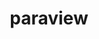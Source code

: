 ---
title: "paraview"
layout: cache
categories: [package, develop-2023-11-05]
meta: {"versions": ["5.11.2"], "compilers": ["gcc@=11.1.0", "gcc@=11.4.0", "gcc@=7.3.1", "gcc@=9.4.0"], "oss": ["amzn2", "ubuntu20.04"], "platforms": ["linux"], "targets": ["aarch64", "neoverse_n1", "neoverse_v1", "ppc64le", "x86_64_v3"], "stacks": ["aws-isc", "aws-isc-aarch64", "data-vis-sdk", "e4s", "e4s-neoverse_v1", "e4s-power", "e4s-rocm-external", "root"], "num_specs": 23, "num_specs_by_stack": {"aws-isc-aarch64": 2, "root": 23, "aws-isc": 1, "e4s-neoverse_v1": 4, "e4s-power": 2, "data-vis-sdk": 3, "e4s": 7, "e4s-rocm-external": 4}}
spec_details: [{"hash": "hwqqt62wxj4dmwon7x7fvfavenveyr35", "compiler": "gcc@=7.3.1", "versions": ["5.11.2"], "os": "amzn2", "platform": "linux", "target": "aarch64", "variants": ["~adios2", "~advanced_debug", "build_edition=canonical", "build_system=cmake", "build_type=Release", "~catalyst", "~cuda", "+development_files", "~examples", "~eyedomelighting", "~fortran", "generator=ninja", "~hdf5", "~ipo", "+kits", "~libcatalyst", "+mpi", "~nvindex", "+opengl2", "~osmesa", "~pagosa", "patches=02253c7,acb3805", "~python", "~qt", "~raytracing", "~rocm", "+shared", "~tbb", "use_vtkm=default", "~visitbridge"], "stacks": ["aws-isc-aarch64", "root"], "size": "-", "tarball": "https://binaries.spack.io/develop-2023-11-05/build_cache/linux-amzn2-aarch64/gcc-7.3.1/paraview-5.11.2/linux-amzn2-aarch64-gcc-7.3.1-paraview-5.11.2-hwqqt62wxj4dmwon7x7fvfavenveyr35.spack"}, {"hash": "a4yhmqaqilhdgngfipojmotl4qmjqkfj", "compiler": "gcc@=7.3.1", "versions": ["5.11.2"], "os": "amzn2", "platform": "linux", "target": "neoverse_n1", "variants": ["~adios2", "~advanced_debug", "build_edition=canonical", "build_system=cmake", "build_type=Release", "~catalyst", "~cuda", "+development_files", "~examples", "~eyedomelighting", "~fortran", "generator=ninja", "~hdf5", "~ipo", "+kits", "~libcatalyst", "+mpi", "~nvindex", "+opengl2", "~osmesa", "~pagosa", "patches=02253c7,acb3805", "~python", "~qt", "~raytracing", "~rocm", "+shared", "~tbb", "use_vtkm=default", "~visitbridge"], "stacks": ["aws-isc-aarch64", "root"], "size": "-", "tarball": "https://binaries.spack.io/develop-2023-11-05/build_cache/linux-amzn2-neoverse_n1/gcc-7.3.1/paraview-5.11.2/linux-amzn2-neoverse_n1-gcc-7.3.1-paraview-5.11.2-a4yhmqaqilhdgngfipojmotl4qmjqkfj.spack"}, {"hash": "ciaoey4kttjcs32t556ai4aym57h3lmk", "compiler": "gcc@=7.3.1", "versions": ["5.11.2"], "os": "amzn2", "platform": "linux", "target": "x86_64_v3", "variants": ["~adios2", "~advanced_debug", "build_edition=canonical", "build_system=cmake", "build_type=Release", "~catalyst", "~cuda", "+development_files", "~examples", "~eyedomelighting", "~fortran", "generator=ninja", "~hdf5", "~ipo", "+kits", "~libcatalyst", "+mpi", "~nvindex", "+opengl2", "~osmesa", "~pagosa", "patches=02253c7,acb3805", "~python", "~qt", "~raytracing", "~rocm", "+shared", "~tbb", "use_vtkm=default", "~visitbridge"], "stacks": ["aws-isc", "root"], "size": "-", "tarball": "https://binaries.spack.io/develop-2023-11-05/build_cache/linux-amzn2-x86_64_v3/gcc-7.3.1/paraview-5.11.2/linux-amzn2-x86_64_v3-gcc-7.3.1-paraview-5.11.2-ciaoey4kttjcs32t556ai4aym57h3lmk.spack"}, {"hash": "k6mggpke4bquhk6vp6fi35q2kzbj55fn", "compiler": "gcc@=11.4.0", "versions": ["5.11.2"], "os": "ubuntu20.04", "platform": "linux", "target": "neoverse_v1", "variants": ["+adios2", "~advanced_debug", "build_edition=canonical", "build_system=cmake", "build_type=Release", "+catalyst", "~cuda", "+development_files", "~examples", "~eyedomelighting", "~fortran", "generator=ninja", "+hdf5", "~ipo", "+kits", "+libcatalyst", "+mpi", "~nvindex", "+opengl2", "+openpmd", "~osmesa", "~pagosa", "patches=02253c7,acb3805,b724e6a", "+python", "~qt", "~raytracing", "~rocm", "+shared", "~tbb", "use_vtkm=on", "~visitbridge"], "stacks": ["e4s-neoverse_v1", "root"], "size": "-", "tarball": "https://binaries.spack.io/develop-2023-11-05/build_cache/linux-ubuntu20.04-neoverse_v1/gcc-11.4.0/paraview-5.11.2/linux-ubuntu20.04-neoverse_v1-gcc-11.4.0-paraview-5.11.2-k6mggpke4bquhk6vp6fi35q2kzbj55fn.spack"}, {"hash": "funvgzmxdn5y4udax3eimb37ftujmfio", "compiler": "gcc@=11.4.0", "versions": ["5.11.2"], "os": "ubuntu20.04", "platform": "linux", "target": "neoverse_v1", "variants": ["~adios2", "~advanced_debug", "build_edition=canonical", "build_system=cmake", "build_type=Release", "~catalyst", "+cuda", "cuda_arch=80", "+development_files", "~examples", "~eyedomelighting", "~fortran", "generator=ninja", "~hdf5", "~ipo", "+kits", "~libcatalyst", "+mpi", "~nvindex", "+opengl2", "~osmesa", "~pagosa", "patches=02253c7,acb3805", "~python", "~qt", "~raytracing", "~rocm", "+shared", "~tbb", "use_vtkm=default", "~visitbridge"], "stacks": ["e4s-neoverse_v1", "root"], "size": "-", "tarball": "https://binaries.spack.io/develop-2023-11-05/build_cache/linux-ubuntu20.04-neoverse_v1/gcc-11.4.0/paraview-5.11.2/linux-ubuntu20.04-neoverse_v1-gcc-11.4.0-paraview-5.11.2-funvgzmxdn5y4udax3eimb37ftujmfio.spack"}, {"hash": "ugd7vbjhalpt4qo2pnfiscsvra4wlk7l", "compiler": "gcc@=11.4.0", "versions": ["5.11.2"], "os": "ubuntu20.04", "platform": "linux", "target": "neoverse_v1", "variants": ["~adios2", "~advanced_debug", "build_edition=canonical", "build_system=cmake", "build_type=Release", "~catalyst", "+cuda", "cuda_arch=75", "+development_files", "~examples", "~eyedomelighting", "~fortran", "generator=ninja", "~hdf5", "~ipo", "+kits", "~libcatalyst", "+mpi", "~nvindex", "+opengl2", "~osmesa", "~pagosa", "patches=02253c7,acb3805", "~python", "~qt", "~raytracing", "~rocm", "+shared", "~tbb", "use_vtkm=default", "~visitbridge"], "stacks": ["e4s-neoverse_v1", "root"], "size": "-", "tarball": "https://binaries.spack.io/develop-2023-11-05/build_cache/linux-ubuntu20.04-neoverse_v1/gcc-11.4.0/paraview-5.11.2/linux-ubuntu20.04-neoverse_v1-gcc-11.4.0-paraview-5.11.2-ugd7vbjhalpt4qo2pnfiscsvra4wlk7l.spack"}, {"hash": "yp2lubkoljxacdmpthico6efnf5vcvd3", "compiler": "gcc@=11.4.0", "versions": ["5.11.2"], "os": "ubuntu20.04", "platform": "linux", "target": "neoverse_v1", "variants": ["~adios2", "~advanced_debug", "build_edition=canonical", "build_system=cmake", "build_type=Release", "~catalyst", "~cuda", "+development_files", "~examples", "~eyedomelighting", "~fortran", "generator=ninja", "~hdf5", "~ipo", "+kits", "~libcatalyst", "+mpi", "~nvindex", "+opengl2", "~osmesa", "~pagosa", "patches=02253c7,acb3805", "~python", "~qt", "~raytracing", "~rocm", "+shared", "~tbb", "use_vtkm=default", "~visitbridge"], "stacks": ["e4s-neoverse_v1", "root"], "size": "-", "tarball": "https://binaries.spack.io/develop-2023-11-05/build_cache/linux-ubuntu20.04-neoverse_v1/gcc-11.4.0/paraview-5.11.2/linux-ubuntu20.04-neoverse_v1-gcc-11.4.0-paraview-5.11.2-yp2lubkoljxacdmpthico6efnf5vcvd3.spack"}, {"hash": "4fbapveaote6vyzcmktizgrgiau7g5rg", "compiler": "gcc@=9.4.0", "versions": ["5.11.2"], "os": "ubuntu20.04", "platform": "linux", "target": "ppc64le", "variants": ["~adios2", "~advanced_debug", "build_edition=canonical", "build_system=cmake", "build_type=Release", "~catalyst", "~cuda", "+development_files", "~examples", "~eyedomelighting", "~fortran", "generator=ninja", "~hdf5", "~ipo", "+kits", "~libcatalyst", "+mpi", "~nvindex", "+opengl2", "~osmesa", "~pagosa", "patches=02253c7,acb3805", "~python", "~qt", "~raytracing", "~rocm", "+shared", "~tbb", "use_vtkm=default", "~visitbridge"], "stacks": ["e4s-power", "root"], "size": "-", "tarball": "https://binaries.spack.io/develop-2023-11-05/build_cache/linux-ubuntu20.04-ppc64le/gcc-9.4.0/paraview-5.11.2/linux-ubuntu20.04-ppc64le-gcc-9.4.0-paraview-5.11.2-4fbapveaote6vyzcmktizgrgiau7g5rg.spack"}, {"hash": "5tfkyijl4vn5k5grnneuustf6ukavhwh", "compiler": "gcc@=9.4.0", "versions": ["5.11.2"], "os": "ubuntu20.04", "platform": "linux", "target": "ppc64le", "variants": ["~adios2", "~advanced_debug", "build_edition=canonical", "build_system=cmake", "build_type=Release", "~catalyst", "+cuda", "cuda_arch=70", "+development_files", "~examples", "~eyedomelighting", "~fortran", "generator=ninja", "~hdf5", "~ipo", "+kits", "~libcatalyst", "+mpi", "~nvindex", "+opengl2", "~osmesa", "~pagosa", "patches=02253c7,acb3805", "~python", "~qt", "~raytracing", "~rocm", "+shared", "~tbb", "use_vtkm=default", "~visitbridge"], "stacks": ["e4s-power", "root"], "size": "-", "tarball": "https://binaries.spack.io/develop-2023-11-05/build_cache/linux-ubuntu20.04-ppc64le/gcc-9.4.0/paraview-5.11.2/linux-ubuntu20.04-ppc64le-gcc-9.4.0-paraview-5.11.2-5tfkyijl4vn5k5grnneuustf6ukavhwh.spack"}, {"hash": "6yngwigjvpxjesoewcvssimdpipr5rqz", "compiler": "gcc@=11.1.0", "versions": ["5.11.2"], "os": "ubuntu20.04", "platform": "linux", "target": "x86_64_v3", "variants": ["+adios2", "~advanced_debug", "build_edition=canonical", "build_system=cmake", "build_type=Release", "+catalyst", "~cuda", "+development_files", "~examples", "~eyedomelighting", "~fortran", "generator=ninja", "+hdf5", "~ipo", "+kits", "+libcatalyst", "+mpi", "~nvindex", "+opengl2", "+openpmd", "+osmesa", "~pagosa", "patches=02253c7,acb3805,b724e6a", "+python", "~qt", "+raytracing", "~rocm", "+shared", "~tbb", "use_vtkm=on", "~visitbridge"], "stacks": ["data-vis-sdk", "root"], "size": "-", "tarball": "https://binaries.spack.io/develop-2023-11-05/build_cache/linux-ubuntu20.04-x86_64_v3/gcc-11.1.0/paraview-5.11.2/linux-ubuntu20.04-x86_64_v3-gcc-11.1.0-paraview-5.11.2-6yngwigjvpxjesoewcvssimdpipr5rqz.spack"}, {"hash": "ep5msigw44z237vyi3ym6c5wrisvh3pv", "compiler": "gcc@=11.1.0", "versions": ["5.11.2"], "os": "ubuntu20.04", "platform": "linux", "target": "x86_64_v3", "variants": ["+adios2", "~advanced_debug", "build_edition=canonical", "build_system=cmake", "build_type=Release", "+catalyst", "~cuda", "+development_files", "~examples", "~eyedomelighting", "~fortran", "generator=ninja", "+hdf5", "~ipo", "+kits", "+libcatalyst", "+mpi", "~nvindex", "+opengl2", "+openpmd", "~osmesa", "~pagosa", "patches=02253c7,acb3805,b724e6a", "+python", "~qt", "+raytracing", "~rocm", "+shared", "~tbb", "use_vtkm=on", "~visitbridge"], "stacks": ["data-vis-sdk", "root"], "size": "-", "tarball": "https://binaries.spack.io/develop-2023-11-05/build_cache/linux-ubuntu20.04-x86_64_v3/gcc-11.1.0/paraview-5.11.2/linux-ubuntu20.04-x86_64_v3-gcc-11.1.0-paraview-5.11.2-ep5msigw44z237vyi3ym6c5wrisvh3pv.spack"}, {"hash": "nvp6sfpuzrklt4f63lfca7d6zqpnldfg", "compiler": "gcc@=11.1.0", "versions": ["5.11.2"], "os": "ubuntu20.04", "platform": "linux", "target": "x86_64_v3", "variants": ["+adios2", "~advanced_debug", "build_edition=canonical", "build_system=cmake", "build_type=Release", "+catalyst", "~cuda", "+development_files", "~examples", "~eyedomelighting", "~fortran", "generator=ninja", "+hdf5", "~ipo", "+kits", "+libcatalyst", "+mpi", "~nvindex", "+opengl2", "+openpmd", "~osmesa", "~pagosa", "patches=02253c7,acb3805,b724e6a", "+python", "+qt", "+raytracing", "~rocm", "+shared", "~tbb", "use_vtkm=on", "~visitbridge"], "stacks": ["data-vis-sdk", "root"], "size": "-", "tarball": "https://binaries.spack.io/develop-2023-11-05/build_cache/linux-ubuntu20.04-x86_64_v3/gcc-11.1.0/paraview-5.11.2/linux-ubuntu20.04-x86_64_v3-gcc-11.1.0-paraview-5.11.2-nvp6sfpuzrklt4f63lfca7d6zqpnldfg.spack"}, {"hash": "s7aumdygj4uvb2hshxdhpz6y3h4sr4dr", "compiler": "gcc@=11.4.0", "versions": ["5.11.2"], "os": "ubuntu20.04", "platform": "linux", "target": "x86_64_v3", "variants": ["+adios2", "~advanced_debug", "build_edition=canonical", "build_system=cmake", "build_type=Release", "+catalyst", "+cuda", "cuda_arch=80", "+development_files", "~examples", "~eyedomelighting", "~fortran", "generator=ninja", "+hdf5", "~ipo", "+kits", "+libcatalyst", "+mpi", "~nvindex", "+opengl2", "+openpmd", "+osmesa", "~pagosa", "patches=02253c7,acb3805,b724e6a", "+python", "~qt", "~raytracing", "~rocm", "+shared", "~tbb", "use_vtkm=on", "~visitbridge"], "stacks": ["e4s", "root"], "size": "-", "tarball": "https://binaries.spack.io/develop-2023-11-05/build_cache/linux-ubuntu20.04-x86_64_v3/gcc-11.4.0/paraview-5.11.2/linux-ubuntu20.04-x86_64_v3-gcc-11.4.0-paraview-5.11.2-s7aumdygj4uvb2hshxdhpz6y3h4sr4dr.spack"}, {"hash": "jcbp65xu2u4ujcwcgg5r4ho4a6s7lvtl", "compiler": "gcc@=11.4.0", "versions": ["5.11.2"], "os": "ubuntu20.04", "platform": "linux", "target": "x86_64_v3", "variants": ["~adios2", "~advanced_debug", "amdgpu_target=gfx90a", "build_edition=canonical", "build_system=cmake", "build_type=Release", "+catalyst", "~cuda", "+development_files", "~examples", "~eyedomelighting", "~fortran", "generator=ninja", "+hdf5", "~ipo", "+kits", "+libcatalyst", "+mpi", "~nvindex", "+opengl2", "+openpmd", "+osmesa", "~pagosa", "patches=02253c7,acb3805,b724e6a", "+python", "~qt", "~raytracing", "+rocm", "+shared", "~tbb", "use_vtkm=on", "~visitbridge"], "stacks": ["e4s", "root"], "size": "-", "tarball": "https://binaries.spack.io/develop-2023-11-05/build_cache/linux-ubuntu20.04-x86_64_v3/gcc-11.4.0/paraview-5.11.2/linux-ubuntu20.04-x86_64_v3-gcc-11.4.0-paraview-5.11.2-jcbp65xu2u4ujcwcgg5r4ho4a6s7lvtl.spack"}, {"hash": "tkzxpujtkio7thkjptnlxwk7hmqtsbvi", "compiler": "gcc@=11.4.0", "versions": ["5.11.2"], "os": "ubuntu20.04", "platform": "linux", "target": "x86_64_v3", "variants": ["~adios2", "~advanced_debug", "amdgpu_target=gfx908", "build_edition=canonical", "build_system=cmake", "build_type=Release", "+catalyst", "~cuda", "+development_files", "~examples", "~eyedomelighting", "~fortran", "generator=ninja", "+hdf5", "~ipo", "+kits", "+libcatalyst", "+mpi", "~nvindex", "+opengl2", "+openpmd", "+osmesa", "~pagosa", "patches=02253c7,acb3805,b724e6a", "+python", "~qt", "~raytracing", "+rocm", "+shared", "~tbb", "use_vtkm=on", "~visitbridge"], "stacks": ["root", "e4s-rocm-external"], "size": "-", "tarball": "https://binaries.spack.io/develop-2023-11-05/build_cache/linux-ubuntu20.04-x86_64_v3/gcc-11.4.0/paraview-5.11.2/linux-ubuntu20.04-x86_64_v3-gcc-11.4.0-paraview-5.11.2-tkzxpujtkio7thkjptnlxwk7hmqtsbvi.spack"}, {"hash": "dxkymqmu7tocua5dx6yohtbpj3hoyhj4", "compiler": "gcc@=11.4.0", "versions": ["5.11.2"], "os": "ubuntu20.04", "platform": "linux", "target": "x86_64_v3", "variants": ["+adios2", "~advanced_debug", "build_edition=canonical", "build_system=cmake", "build_type=Release", "+catalyst", "~cuda", "+development_files", "~examples", "~eyedomelighting", "~fortran", "generator=ninja", "+hdf5", "~ipo", "+kits", "+libcatalyst", "+mpi", "~nvindex", "+opengl2", "+openpmd", "+osmesa", "~pagosa", "patches=02253c7,acb3805,b724e6a", "+python", "~qt", "~raytracing", "~rocm", "+shared", "~tbb", "use_vtkm=on", "~visitbridge"], "stacks": ["e4s", "root"], "size": "-", "tarball": "https://binaries.spack.io/develop-2023-11-05/build_cache/linux-ubuntu20.04-x86_64_v3/gcc-11.4.0/paraview-5.11.2/linux-ubuntu20.04-x86_64_v3-gcc-11.4.0-paraview-5.11.2-dxkymqmu7tocua5dx6yohtbpj3hoyhj4.spack"}, {"hash": "liganqfj6qrc66nefneweojfdb5dtw7j", "compiler": "gcc@=11.4.0", "versions": ["5.11.2"], "os": "ubuntu20.04", "platform": "linux", "target": "x86_64_v3", "variants": ["~adios2", "~advanced_debug", "amdgpu_target=gfx90a", "build_edition=canonical", "build_system=cmake", "build_type=Release", "+catalyst", "~cuda", "+development_files", "~examples", "~eyedomelighting", "~fortran", "generator=ninja", "+hdf5", "~ipo", "+kits", "+libcatalyst", "+mpi", "~nvindex", "+opengl2", "+openpmd", "+osmesa", "~pagosa", "patches=02253c7,acb3805,b724e6a", "+python", "~qt", "~raytracing", "+rocm", "+shared", "~tbb", "use_vtkm=on", "~visitbridge"], "stacks": ["root", "e4s-rocm-external"], "size": "-", "tarball": "https://binaries.spack.io/develop-2023-11-05/build_cache/linux-ubuntu20.04-x86_64_v3/gcc-11.4.0/paraview-5.11.2/linux-ubuntu20.04-x86_64_v3-gcc-11.4.0-paraview-5.11.2-liganqfj6qrc66nefneweojfdb5dtw7j.spack"}, {"hash": "p32egn4n6nqcn7tyjukubz7ata7khvbs", "compiler": "gcc@=11.4.0", "versions": ["5.11.2"], "os": "ubuntu20.04", "platform": "linux", "target": "x86_64_v3", "variants": ["~adios2", "~advanced_debug", "amdgpu_target=gfx908", "build_edition=canonical", "build_system=cmake", "build_type=Release", "+catalyst", "~cuda", "+development_files", "~examples", "~eyedomelighting", "~fortran", "generator=ninja", "+hdf5", "~ipo", "+kits", "+libcatalyst", "+mpi", "~nvindex", "+opengl2", "+openpmd", "+osmesa", "~pagosa", "patches=02253c7,acb3805,b724e6a", "+python", "~qt", "~raytracing", "+rocm", "+shared", "~tbb", "use_vtkm=on", "~visitbridge"], "stacks": ["e4s", "root"], "size": "-", "tarball": "https://binaries.spack.io/develop-2023-11-05/build_cache/linux-ubuntu20.04-x86_64_v3/gcc-11.4.0/paraview-5.11.2/linux-ubuntu20.04-x86_64_v3-gcc-11.4.0-paraview-5.11.2-p32egn4n6nqcn7tyjukubz7ata7khvbs.spack"}, {"hash": "ba5niyknfmkamzcln5xuh5k3lriqeg5p", "compiler": "gcc@=11.4.0", "versions": ["5.11.2"], "os": "ubuntu20.04", "platform": "linux", "target": "x86_64_v3", "variants": ["~adios2", "~advanced_debug", "amdgpu_target=gfx90a", "build_edition=canonical", "build_system=cmake", "build_type=Release", "~catalyst", "~cuda", "+development_files", "~examples", "~eyedomelighting", "~fortran", "generator=ninja", "~hdf5", "~ipo", "+kits", "~libcatalyst", "+mpi", "~nvindex", "+opengl2", "+osmesa", "~pagosa", "patches=02253c7,acb3805", "~python", "~qt", "~raytracing", "+rocm", "+shared", "~tbb", "use_vtkm=default", "~visitbridge"], "stacks": ["root", "e4s-rocm-external"], "size": "-", "tarball": "https://binaries.spack.io/develop-2023-11-05/build_cache/linux-ubuntu20.04-x86_64_v3/gcc-11.4.0/paraview-5.11.2/linux-ubuntu20.04-x86_64_v3-gcc-11.4.0-paraview-5.11.2-ba5niyknfmkamzcln5xuh5k3lriqeg5p.spack"}, {"hash": "7pikzb442tbwkj44tqjkmcavjdcx62ia", "compiler": "gcc@=11.4.0", "versions": ["5.11.2"], "os": "ubuntu20.04", "platform": "linux", "target": "x86_64_v3", "variants": ["~adios2", "~advanced_debug", "amdgpu_target=gfx90a", "build_edition=canonical", "build_system=cmake", "build_type=Release", "~catalyst", "~cuda", "+development_files", "~examples", "~eyedomelighting", "~fortran", "generator=ninja", "~hdf5", "~ipo", "+kits", "~libcatalyst", "+mpi", "~nvindex", "+opengl2", "+osmesa", "~pagosa", "patches=02253c7,acb3805", "~python", "~qt", "~raytracing", "+rocm", "+shared", "~tbb", "use_vtkm=default", "~visitbridge"], "stacks": ["e4s", "root"], "size": "-", "tarball": "https://binaries.spack.io/develop-2023-11-05/build_cache/linux-ubuntu20.04-x86_64_v3/gcc-11.4.0/paraview-5.11.2/linux-ubuntu20.04-x86_64_v3-gcc-11.4.0-paraview-5.11.2-7pikzb442tbwkj44tqjkmcavjdcx62ia.spack"}, {"hash": "cujpvcglv3acukaqge5zlxoa2hwbw4r3", "compiler": "gcc@=11.4.0", "versions": ["5.11.2"], "os": "ubuntu20.04", "platform": "linux", "target": "x86_64_v3", "variants": ["~adios2", "~advanced_debug", "amdgpu_target=gfx908", "build_edition=canonical", "build_system=cmake", "build_type=Release", "~catalyst", "~cuda", "+development_files", "~examples", "~eyedomelighting", "~fortran", "generator=ninja", "~hdf5", "~ipo", "+kits", "~libcatalyst", "+mpi", "~nvindex", "+opengl2", "+osmesa", "~pagosa", "patches=02253c7,acb3805", "~python", "~qt", "~raytracing", "+rocm", "+shared", "~tbb", "use_vtkm=default", "~visitbridge"], "stacks": ["e4s", "root"], "size": "-", "tarball": "https://binaries.spack.io/develop-2023-11-05/build_cache/linux-ubuntu20.04-x86_64_v3/gcc-11.4.0/paraview-5.11.2/linux-ubuntu20.04-x86_64_v3-gcc-11.4.0-paraview-5.11.2-cujpvcglv3acukaqge5zlxoa2hwbw4r3.spack"}, {"hash": "47ujaefc6skuzod7idihqhjthzi3vrhw", "compiler": "gcc@=11.4.0", "versions": ["5.11.2"], "os": "ubuntu20.04", "platform": "linux", "target": "x86_64_v3", "variants": ["~adios2", "~advanced_debug", "amdgpu_target=gfx908", "build_edition=canonical", "build_system=cmake", "build_type=Release", "~catalyst", "~cuda", "+development_files", "~examples", "~eyedomelighting", "~fortran", "generator=ninja", "~hdf5", "~ipo", "+kits", "~libcatalyst", "+mpi", "~nvindex", "+opengl2", "+osmesa", "~pagosa", "patches=02253c7,acb3805", "~python", "~qt", "~raytracing", "+rocm", "+shared", "~tbb", "use_vtkm=default", "~visitbridge"], "stacks": ["root", "e4s-rocm-external"], "size": "-", "tarball": "https://binaries.spack.io/develop-2023-11-05/build_cache/linux-ubuntu20.04-x86_64_v3/gcc-11.4.0/paraview-5.11.2/linux-ubuntu20.04-x86_64_v3-gcc-11.4.0-paraview-5.11.2-47ujaefc6skuzod7idihqhjthzi3vrhw.spack"}, {"hash": "bzbk2m5f2etxbuphwt7ln4it6oafyzkx", "compiler": "gcc@=11.4.0", "versions": ["5.11.2"], "os": "ubuntu20.04", "platform": "linux", "target": "x86_64_v3", "variants": ["~adios2", "~advanced_debug", "build_edition=canonical", "build_system=cmake", "build_type=Release", "~catalyst", "~cuda", "+development_files", "~examples", "~eyedomelighting", "~fortran", "generator=ninja", "~hdf5", "~ipo", "+kits", "~libcatalyst", "+mpi", "~nvindex", "+opengl2", "+osmesa", "~pagosa", "patches=02253c7,acb3805", "~python", "~qt", "~raytracing", "~rocm", "+shared", "~tbb", "use_vtkm=default", "~visitbridge"], "stacks": ["e4s", "root"], "size": "-", "tarball": "https://binaries.spack.io/develop-2023-11-05/build_cache/linux-ubuntu20.04-x86_64_v3/gcc-11.4.0/paraview-5.11.2/linux-ubuntu20.04-x86_64_v3-gcc-11.4.0-paraview-5.11.2-bzbk2m5f2etxbuphwt7ln4it6oafyzkx.spack"}]
---